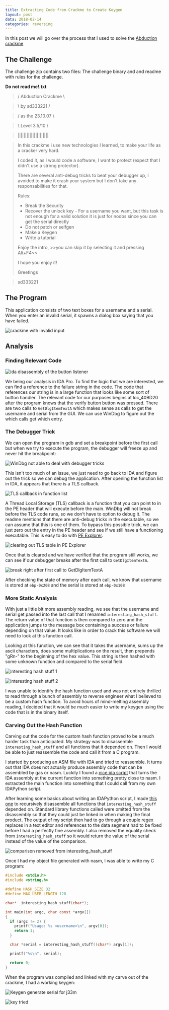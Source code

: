 ```yaml
---
title: Extracting Code from Crackme to Create Keygen
layout: post
data: 2018-02-14
categories: reversing
---
```


In this post we will go over the process that I used to solve the [Abduction crackme](/assets/2018-02-14-extracting-code-from-crackme-to-create-keygen/Abduction_Keygenme.zip)

## The Challenge

The challenge zip contains two files: The challenge binary and and readme with rules for the challenge.

<strong>Do not read me!.txt</strong>
> / Abduction Crackme \

> \    by sd333221    /

> / as the 23.10.07   \

> \   Level 3.5/10    /

> \|\|\|\|\|\|\|\|\|\|\|\|\|\|\|\|\|\|\|\|\|

> In this crackme i use new technologies I learned, to make your life as
> a cracker very hard.
> 
> I coded it, as I would code a software, I want to protect (expect that
> I didn't use a strong protector).
> 
> There are several anti-debug tricks to beat your debugger up,
> I avoided to make it crash your system but I don't take any responsabilities for that.
> 
> Rules:
> - Break the Security
> - Recover the unlock key - For a username you want,
>   but this task is not enough for a valid solution it is
>   just for noobs since you can get the serial directly
> - Do not patch or selfgen
> - Make a Keygen
> - Write a tutorial
> 
> Enjoy the intro,
> \>\>you can skip it by selecting it and pressing Alt+F4\<\<
> 
> 
> I hope you enjoy it!
> 
> Greetings

> sd333221

## The Program

This application consists of two text boxes for a username and a serial. When you enter an invalid serial, it spawns a dialog box saying that you have failed.

![crackme with invalid input](/assets/2018-02-14-extracting-code-from-crackme-to-create-keygen/initial_run.png)

## Analysis


### Finding Relevant Code


![ida disassembly of the button listener](/assets/2018-02-14-extracting-code-from-crackme-to-create-keygen/ida_button_listener.png)

We being our analysis in IDA Pro. To find the logic that we are interested, we can find a reference to the failure string in the code. The code that references our string is in a large function that looks like some sort of button handler. The relevant code for our purposes begins at loc_40BD20 after the program knows that the verify button button was pressed. There are two calls to `GetDlgItemTextA` which makes sense as calls to get the username and serial from the GUI. We can use WinDbg to figure out the which calls get which entry.

### The Debugger Trick

We can open the program in gdb and set a breakpoint before the first call but when we try to execute the program, the debugger will freeze up and never hit the breakpoint:

![WinDbg not able to deal with debugger tricks](/assets/2018-02-14-extracting-code-from-crackme-to-create-keygen/windbg_broken.png)

This isn't too much of an issue, we just need to go back to IDA and figure out the trick so we can debug the application. After opening the function list in IDA, it appears that there is a TLS callback.

![TLS callback in function list](/assets/2018-02-14-extracting-code-from-crackme-to-create-keygen/ida_function_list.png)

A Thread Local Storage (TLS) callback is a function that you can point to in the PE header that will execute before the main. WinDbg will not break before the TLS code runs, so we don't have to option to debug it. The readme mentions that there are anti-debug tricks in the executable, so we can assume that this is one of them. To bypass this possible trick, we can just zero out the entry in the PE header and see if we still have a functioning executable. This is easy to do with [PE Explorer](http://www.heaventools.com/overview.htm).

![clearing out TLS table in PE Explorer](/assets/2018-02-14-extracting-code-from-crackme-to-create-keygen/PE_explorer.png)

Once that is cleared and we have verified that the program still works, we can see if our debugger breaks after the first call to `GetDlgItemTextA`.

![break right after first call to `GetDlgItemTextA`](/assets/2018-02-14-extracting-code-from-crackme-to-create-keygen/break_on_GetDlgItemTextA.png)

After checking the state of memory after each call, we know that username is stored at `ebp-0x208` and the serial is stored at `ebp-0x108`

### More Static Analysis

With just a little bit more assembly reading, we see that the username and serial get passed into the last call that I renamed `interesting_hash_stuff`. The return value of that function is then compared to zero and the application jumps to the message box containing a success or failure depending on that value. It looks like in order to crack this software we will need to look at this function call.

Looking at this function, we can see that it takes the username, sums up the ascii characters, does some multiplications on the result, then prepends "gRn-" to the beginning of the hex value. This string is then hashed with some unknown function and compared to the serial field.

![interesting hash stuff 1](/assets/2018-02-14-extracting-code-from-crackme-to-create-keygen/ida_interesting_hash_stuff_1.png)

![interesting hash stuff 2](/assets/2018-02-14-extracting-code-from-crackme-to-create-keygen/ida_interesting_hash_stuff_2.png)

I was unable to identify the hash function used and was not entirely thrilled to read through a bunch of assembly to reverse engineer what I believed to be a custom hash function. To avoid hours of mind-melting assembly reading, I decided that it would be much easier to write my keygen using the code that is in the binary itself.

### Carving Out the Hash Function

Carving out the code for the custom hash function proved to be a much harder task than anticipated. My strategy was to disassemble `interesting_hash_stuff` and all functions that it depended on. Then I would be able to just reassemble the code and call it from a C program. 

I started by producing an ASM file with IDA and tried to reassemble. It turns out that IDA does not actually produce assembly code that can be assembled by gas or nasm. Luckily I found a [nice ida script](https://github.com/gilderjw/abduction_crackme_solution/blob/master/generate_nasm.idc) that turns the IDA assembly at the current function into something pretty close to nasm. I extracted the main function into something that I could call from my own IDAPython script.

After learning some basics about writing an IDAPython script, I made [this one](https://github.com/gilderjw/abduction_crackme_solution/blob/master/get_instructions.py) to recursively disassemble all functions that `interesting_hash_stuff` depended on. Standard library functions called were omitted from the disassembly so that they could just be linked in when making the final product. The output of my script then had to go through a couple regex replaces in a text editor and references to the data segment had to be fixed before I had a perfectly fine assembly. I also removed the equality check from `interesting_hash_stuff` so it would return the value of the serial instead of the value of the comparison.

![comparison removed from interesting_hash_stuff](/assets/2018-02-14-extracting-code-from-crackme-to-create-keygen/ida_interesting_hash_stuff_3.png)

Once I had my object file generated with nasm, I was able to write my C program:


```c
#include <stdio.h>
#include <string.h>

#define HASH_SIZE 32
#define MAX_USER_LENGTH 128

char* _interesting_hash_stuff(char*);

int main(int argc, char const *argv[])
{
  if (argc != 2) {
    printf("Usage: %s <username>\n", argv[0]);
    return 1;
  }

  char *serial = interesting_hash_stuff((char*) argv[1]);

  printf("%s\n", serial);

  return 0;
}
```

When the program was compiled and linked with my carve out of the crackme, I had a working keygen:

![Keygen generate serial for j33m](/assets/2018-02-14-extracting-code-from-crackme-to-create-keygen/keygen_j33m.png)

![key tried](/assets/2018-02-14-extracting-code-from-crackme-to-create-keygen/keygen_success.png)